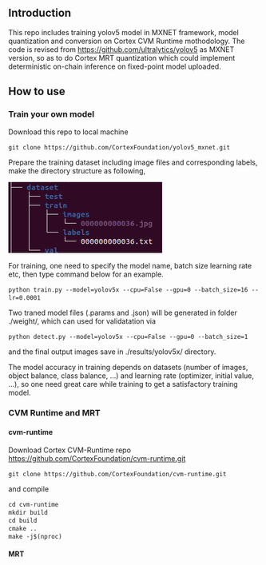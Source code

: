 ## Introduction
This repo includes training yolov5 model in MXNET framework, model quantization and conversion on Cortex CVM Runtime mothodology. The code is revised from https://github.com/ultralytics/yolov5 as MXNET version, so as to do Cortex MRT quantization which could implement deterministic on-chain inference on fixed-point model uploaded.
## How to use
### Train your own model
Download this repo to local machine

    git clone https://github.com/CortexFoundation/yolov5_mxnet.git 

Prepare the training dataset including image files and corresponding labels, make the directory structure as following,

![dataset directory structure](https://github.com/CortexFoundation/yolov5_mxnet/blob/main/src/tree.jpg)

For training, one need to specify the model name, batch size learning rate etc, then type command below for an example.

    python train.py --model=yolov5x --cpu=False --gpu=0 --batch_size=16 --lr=0.0001

Two traned model files (.params and .json) will be generated in folder ./weight/, which can used for validatation via 

    python detect.py --model=yolov5x --cpu=False --gpu=0 --batch_size=1

and the final output images save in ./results/yolov5x/ directory.

The model accuracy in training depends on datasets (number of images, object balance, class balance, ...) and learning rate (optimizer, initial value, ...), so one need great care while training to get a satisfactory training model.

### CVM Runtime and MRT
#### cvm-runtime
Download Cortex CVM-Runtime repo https://github.com/CortexFoundation/cvm-runtime.git

    git clone https://github.com/CortexFoundation/cvm-runtime.git

and compile

    cd cvm-runtime
    mkdir build
    cd build
    cmake ..
    make -j$(nproc)
 
#### MRT

 


